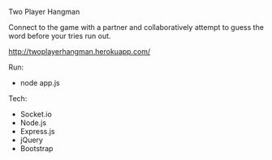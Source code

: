 Two Player Hangman

Connect to the game with a partner and collaboratively attempt to guess the word before your tries run out. 

http://twoplayerhangman.herokuapp.com/

Run:
  - node app.js

Tech: 
  - Socket.io 
  - Node.js 
  - Express.js
  - jQuery
  - Bootstrap

